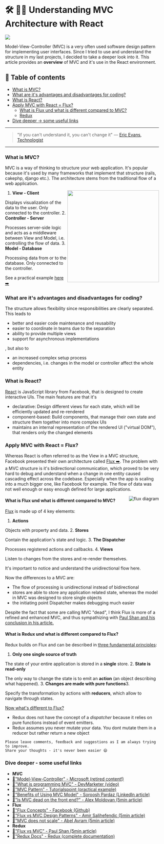 # 🛠 📐📏 Understanding MVC Architecture with React

[<img src="https://images.unsplash.com/photo-1484504844383-7676f295d034?dpr=2&auto=format&fit=crop&w=767&h=431&q=80&cs=tinysrgb&crop=">](https://unsplash.com/search/architecture?photo=b6GavtrLBo4)


Model-View-Controller (MVC) is a very often used software design pattern for implementing user interfaces. Since I tried to use and understand the structure in my last projects, I decided to take a deeper look into it. This article provides an **overview** of MVC and it's use in the React environment.


## 📄 Table of contents
  * [What is MVC?](#what-is-mvc)
  * [What are it's advantages and disadvantages for coding?](#what-are-its-advantages-and-disadvantages-for-coding)
  * [What is React?](#what-is-react)
  * [Apply MVC with React = Flux?](#apply-mvc-with-react-flux)
    * [What is Flux und what is different compared to MVC?](#what-is-flux-und-what-is-different-compared-to-mvc)
    * [Redux](#redux)
  * [Dive deeper -> some useful links](#dive-deeper-some-useful-links)


---

>"If you can't understand it, you can't change it"
― [Eric Evans, Technologist](https://en.wikipedia.org/wiki/Domain-driven_design)

---

### What is MVC?
MVC is a way of thinking to structure your web application. It's popular because it's used by many frameworks that implement that structure (rails, cakephp, django etc.).
The architecture stems from the traditional flow of a web application.

<img src="http://i.imgur.com/fPHzoBY.png" align="right" height="300">

  1. **View - Client**

  Displays visualization of the data to the user. Only connected to the controller.
  2. **Controller - Server**

  Processes server-side logic and acts as a middleware between View and Model, i.e. controlling the flow of data.
  3. **Model - Database**

  Processing data from or to the database. Only connected to the controller.

See a practical example [here ➡️](https://www.tutorialspoint.com/design_pattern/mvc_pattern.htm)

### What are it's advantages and disadvantages for coding?
The structure allows flexibility since responsibilities are clearly separated. This leads to
- better and easier code maintenance and reusability
- easier to coordinate in teams due to the separation
- ability to provide multiple views
- support for asynchronous implementations

, but also to
- an increased complex setup process
- dependencies, i.e. changes in the model or controller affect the whole entity

### What is React?
[React](https://github.com/facebook/react) is JavaScript library from Facebook, that is designed to create interactive UIs. The main features are that it's
- declarative: Design different views for each state, which will be efficiently updated and re-rendered
- component-based: Build components, that manage their own state and structure them together into more complex UIs
- maintains an internal representation of the rendered UI ("virtual DOM"), that renders only the changed elements

### Apply MVC with React = Flux?

Whereas React is often referred to as the View in a MVC structure, Facebook presented their own architecture called [Flux ➡️](https://github.com/facebook/flux). The problem with a MVC structure is it's bidirectional communication, which proved to be very hard to debug and understand when a change in one entity caused cascading effect across the codebase. Especially when the app is scaling into a much bigger one, like Facebook for example. The flow of data was not well enough or easy enough defined for large applications.

<img src="https://github.com/facebook/flux/blob/master/docs/img/flux-diagram-white-background.png?raw=true" align="right" alt="flux diagram">

#### What is Flux und what is different compared to MVC?
[Flux](https://github.com/facebook/flux) is made up of 4 key elements:
  1. **Actions**

  Objects with property and data.
  2. **Stores**

  Contain the application's state and logic.
  3. **The Dispatcher**

  Processes registered actions and callbacks.
  4. **Views**

  Listen to changes from the stores and re-render themselves.

It's important to notice and understand the unidirectional flow here.

Now the differences to a MVC are:
- The flow of processing is unidirectional instead of bidirectional
- stores are able to store any application related state, whereas the model in MVC was designed to store single objects
- the initiating point Dispatcher makes debugging much easier

Despite the fact that some are calling MVC "dead", I think Flux is more of a refined and enhanced MVC, and thus sympathizing with [Paul Shan and his conclusion in his article.](http://voidcanvas.com/flux-vs-mvc/)

#### What is Redux und what is different compared to Flux?
Redux builds on Flux and can be described in [three fundamental principles](http://redux.js.org/docs/introduction/ThreePrinciples.html):
  1. **Only one single source of truth**

  The state of your entire application is stored in a **single** store.
  2. **State is read-only**

  The only way to change the state is to emit an **action** (an object describing what happened).
  3. **Changes are made with pure functions**3.

  Specify the transformation by actions with **reducers**, which allow to navigate through states.

[Now what's different to Flux?](http://redux.js.org/docs/introduction/PriorArt.html)
- Redux does not have the concept of a *dispatcher* because it relies on pure functions instead of event emitters.
- Redux assumes you never mutate your data. You dont mutate them in a reducer but rather return a new object

```
Please leave comments, feedback and suggestions as I am always trying to improve.
Share your thoughts - it's never been easier 😄
```

### Dive deeper - some useful links
- **MVC**
- [🔀"Model-View-Controller" - Microsoft (retired content!)](https://msdn.microsoft.com/en-us/library/ff649643.aspx)
- [🔀"What is programming MVC" - DevMarketer (video)](https://www.youtube.com/watch?v=1IsL6g2ixak)
- [🔀"MVC Pattern" - Tutorialspoint (practical example)](https://www.tutorialspoint.com/design_pattern/mvc_pattern.htm)
- [🔀"Benefits of Using MVC Model" - Soroosh Pardaz (LinkedIn article)](https://www.linkedin.com/pulse/six-benefits-using-mvc-model-effective-web-soroosh-pardaz)
- [🔀"Is MVC dead on the front end?" - Alex Moldovan (5min article)](https://medium.freecodecamp.com/is-mvc-dead-for-the-frontend-35b4d1fe39ec#.5h3n45u4b)
- **Flux**
- [🔀"Flux Concepts" - Facebook (Github)](https://github.com/facebook/flux/tree/master/examples/flux-concepts)
- [🔀"Flux vs MVC Design Patterns" - Amir Salihefendic (5min article)](https://medium.com/hacking-and-gonzo/flux-vs-mvc-design-patterns-57b28c0f71b7#.g4rga64ez)
- [🔀"MVC does not scale" - Abel Avram (5min article)](https://www.infoq.com/news/2014/05/facebook-mvc-flux)
- **Redux**
- [🔀"Flux vs MVC" - Paul Shan (5min article)](http://voidcanvas.com/flux-vs-mvc/)
- [🔀"Redux Docs" - Redux (complete documentation)](http://redux.js.org/)
